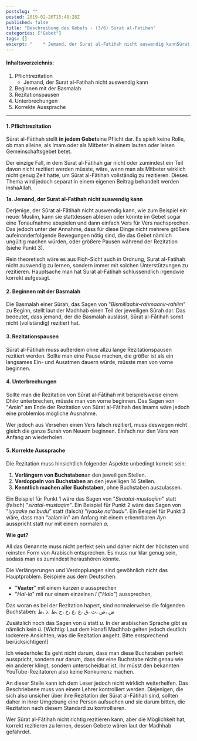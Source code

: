 ```yaml
---
postslug: ""
posted: 2019-02-26T15:48:28Z
published: false
title: "Beschreibung des Gebets - (3/6) Sūrat al-Fātihah"
categories: ["Gebet"]
tags: []
excerpt: "    * Jemand, der Surat al-Fatihah nicht auswendig kannSūrat al-Fātihah stellt in jedem Gebeteine P..."
---
```


#### Inhaltsverzeichnis:

1. Pflichtrezitation
    * Jemand, der Surat al-Fatihah nicht auswendig kann
2. Beginnen mit der Basmalah
3. Rezitationspausen
4. Unterbrechungen
5. Korrekte Aussprache

* * *

#### 1\. Pflichtrezitation

Sūrat al-Fātihah stellt **in jedem Gebet**eine Pflicht dar. Es spielt keine Rolle, ob man alleine, als Imam oder als Mitbeter in einem lauten oder leisen Gemeinschaftsgebet betet.

Der einzige Fall, in dem Sūrat al-Fātihah gar nicht oder zumindest ein Teil davon nicht rezitiert werden müsste, wäre, wenn man als Mitbeter wirklich nicht genug Zeit hatte, um Sūrat al-Fātihah vollständig zu rezitieren. Dieses Thema wird jedoch separat in einem eigenen Beitrag behandelt werden inshaAllah.

**1a. Jemand, der Surat al-Fatihah nicht auswendig kann**

Derjenige, der Sūrat al-Fātihah nicht auswendig kann, wie zum Beispiel ein neuer Muslim, kann sie stattdessen ablesen oder könnte im Gebet sogar eine Tonaufnahme abspielen und dann einfach Vers für Vers nachsprechen. Das jedoch unter der Annahme, dass für diese Dinge nicht mehrere größere aufeinanderfolgende Bewegungen nötig sind, die das Gebet nämlich ungültig machen würden, oder größere Pausen während der Rezitation (siehe Punkt 3).

Rein theoretisch wäre es aus Fiqh-Sicht auch in Ordnung, Surat al-Fatihah nicht auswendig zu lernen, sondern immer mit solchen Unterstützungen zu rezitieren. Hauptsache man hat Surat al-Fatihah schlussendlich irgendwie korrekt aufgesagt.

#### 2\. Beginnen mit der Basmalah

Die Basmalah einer Sūrah, das Sagen von "_Bismillaahir-rahmaanir-rahiim_" zu Beginn, stellt laut der Madhhab einen Teil der jeweiligen Sūrah dar. Das bedeutet, dass jemand, der die Basmalah auslässt, Sūrat al-Fātihah somit nicht (vollständig) rezitiert hat.

#### 3\. Rezitationspausen

Sūrat al-Fātihah muss außerdem ohne allzu lange Rezitationspausen rezitiert werden. Sollte man eine Pause machen, die größer ist als ein langsames Ein- und Ausatmen dauern würde, müsste man von vorne beginnen.

#### 4\. Unterbrechungen

Sollte man die Rezitation von Sūrat al-Fātihah mit beispielsweise einem Dhikr unterbrechen, müsste man von vorne beginnen. Das Sagen von "_Amin_" am Ende der Rezitation von Sūrat al-Fātihah des Imams wäre jedoch eine problemlos mögliche Ausnahme.

Wer jedoch aus Versehen einen Vers falsch rezitiert, muss deswegen nicht gleich die ganze Surah von Neuem beginnen. Einfach nur den Vers von Anfang an wiederholen.

#### 5\. Korrekte Aussprache

Die Rezitation muss hinsichtlich folgender Aspekte unbedingt korrekt sein:

1. **Verlängern von Buchstaben**an den jeweiligen Stellen.
2. **Verdoppeln von Buchstaben** an den jeweiligen 14 Stellen.
3. **Kenntlich machen aller Buchstaben,** ohne Buchstaben auszulassen.

Ein Beispiel für Punkt 1 wäre das Sagen von "_Siraatal-mustaqiim_" statt (falsch) "_siratal-mustaqim_".
Ein Beispiel für Punkt 2 wäre das Sagen von "_iyyaake na'budu_" statt (falsch) "_iyaake na'budu_".
Ein Beispiel für Punkt 3 wäre, dass man "aalamiin" am Anfang mit einem erkennbaren _Ayn_ ausspricht statt nur mit einem normalen _a_.

**Wie gut?**

All das Genannte muss nicht perfekt sein und daher nicht der höchsten und reinsten Form von Arabisch entsprechen. Es muss nur klar genug sein, sodass man es zumindest heraushören könnte.

Die Verlängerungen und Verdopplungen sind gewöhnlich nicht das Hauptproblem. Beispiele aus dem Deutschen:
- "__Vaater__" mit einem kurzen _a_ aussprechen
- "_Hal-lo_" mit nur einem einzelnen _l_ ("_Halo"_) aussprechen,

Das woran es bei der Rezitation hapert, sind normalerweise die folgenden Buchstaben:
ض ،ص ،ث ،ق ،ع ،غ ،خ ،ح ،ط ،ذ ،ظ

Zusätzlich noch das Sagen von _ü_ statt _u_. In der arabischen Sprache gibt es nämlich kein _ü_. [Wichtig: Laut dem Hanafi Madhhab gelten jedoch deutlich lockerere Ansichten, was die Rezitation angeht. Bitte entsprechend berücksichtigen!]

Ich wiederhole: Es geht nicht darum, dass man diese Buchstaben perfekt ausspricht, sondern nur darum, dass der eine Buchstabe nicht genau wie ein anderer klingt, sondern unterscheidbar ist. Ihr müsst den bekannten YouTube-Rezitatoren also keine Konkurrenz machen.

An dieser Stelle kann ich dem Leser jedoch nicht wirklich weiterhelfen. Das Beschriebene muss von einem Lehrer kontrolliert werden. Diejenigen, die sich also unsicher über ihre Rezitation der Sūrat al-Fātihah sind, sollten daher in ihrer Umgebung eine Person aufsuchen und sie darum bitten, die Rezitation nach diesem Standard zu kontrollieren.

Wer Sūrat al-Fātihah nicht richtig rezitieren kann, aber die Möglichkeit hat, korrekt rezitieren zu lernen, dessen Gebete wären laut der Madhhab gefährdet.